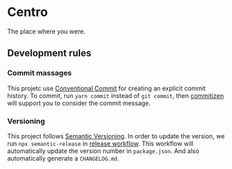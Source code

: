# Centro

The place where you were.

## Development rules

### Commit massages

This projetc use [Conventional Commit](https://www.conventionalcommits.org/) for creating an explicit commit history. To commit, run `yarn commit` instead of `git commit`, then [commitizen](https://github.com/commitizen/cz-cli) will support you to consider the commit message.

### Versioning

This project follows [Semantic Versioning](https://semver.org/). In order to update the version, we run `npx semantic-release` in [release workflow](https://github.com/KazuyaHara/centro/blob/main/.github/workflows/release.yml). This workflow will automatically update the version number in `package.json`. And also automatically generate a `CHANGELOG.md`.
